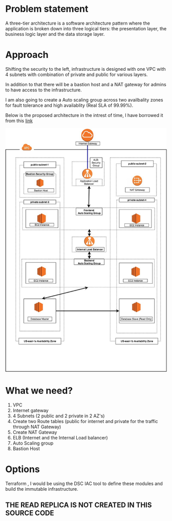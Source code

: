# Problem statement

  

A three-tier architecture is a software architecture pattern where the application is broken down into three logical tiers: the presentation layer, the business logic layer and the data storage layer.

  

# Approach

  

Shifting the security to the left, infrastructure is designed with one VPC with 4 subnets with combination of private and public for various layers. 

In addition to that there will be a bastion host and a NAT gateway for admins to have access to the infrastructure. 

I am also going to create a Auto scaling group across two availbality zones for fault tolerance and high availablity (Real SLA of 99.99%). 

Below is the proposed architecture in the intrest of time, I have borrowed it from this [link](https://medium.com/the-andela-way/designing-a-three-tier-architecture-in-aws-e5c24671f124)

![](arch_proposed.jpeg)

  

# What we need?

 1. VPC
 2. Internet gateway
 3. 4 Subnets (2 public and 2 private in 2 AZ's)
 4. Create two Route tables (public for internet and private for the traffic through NAT Gateway)
 5. Create NAT Gateway
 6.  ELB (Internet and the Internal Load balancer)
 7. Auto Scaling group
 8. Bastion Host

# Options
Terraform , I would be using the DSC IAC tool to define these modules and build the immutable infrastructure.
## THE READ REPLICA IS NOT CREATED IN THIS SOURCE CODE

